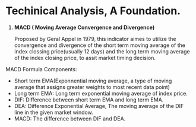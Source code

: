 # Techinical Analysis, A Foundation. 

1. **MACD ( Moving Average Convergence and Divergence)**

   Proposed by Geral Appel in 1979, this indicator aimes to utilize the convergence and divergence of the short term moving 
   average of the index clossing price(usually 12 days) and the long term moving average of the index closing price, to 
   assit market timing decision.
  
  MACD Formula Components:
  - Short term EMA(Exponnential moving average, a type of moving average that assigns greater weights to most recent data point)
  - Long term EMA: Long term exponential moving average of index price. 
  - DIF: Difference between short term EMA and long term EMA. 
  - DEA: Difference Exponential Average, The moving average of the DIF line in the given market window.
  - MACD: The difference between DIF and DEA.

